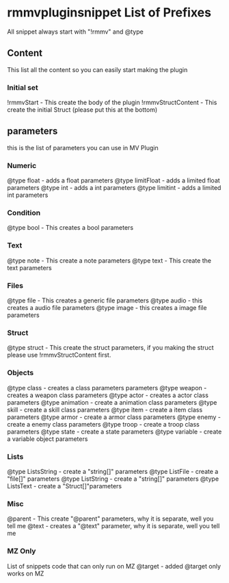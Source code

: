 # rmmvpluginsnippet List of Prefixes

All snippet always start with "!rmmv" and @type

## Content

This list all the content so you can easily start making the plugin

### Initial set
!rmmvStart - This create the body of the plugin
!rmmvStructContent - This create the initial Struct (please put this at the bottom)

## parameters
this is the list of parameters you can use in MV Plugin

### Numeric
@type float - adds a float parameters
@type limitFloat - adds a limited float parameters
@type int - adds a int parameters
@type limitint - adds a limited int parameters

### Condition
@type bool - This creates a bool parameters

### Text
@type note - This create a note parameters
@type text - This create the text parameters

### Files
@type file - This creates a generic file parameters
@type audio - this creates a audio file parameters
@type image - this creates a image file parameters

### Struct
@type struct - This create the struct parameters, if you making the struct please use !rmmvStructContent first.

### Objects
@type class - creates a class parameters parameters
@type weapon - creates a weapon class parameters
@type actor - creates a actor class parameters
@type animation - create a animation class parameters
@type skill - create a skill class parameters
@type item - create a item class parameters
@type armor - create a armor class parameters
@type enemy - create a enemy class parameters
@type troop - create a troop class parameters
@type state - create a state parameters
@type variable - create a variable object parameters

### Lists
@type ListsString - create a "string[]" parameters
@type ListFile - create a "file[]" parameters
@type ListString - create a "string[]" parameters
@type ListsText - create a "Struct<struct>[]"parameters

### Misc
@parent - This create "@parent" parameters, why it is separate, well you tell me
@text - creates a "@text" parameter, why it is separate, well you tell me

### MZ Only
List of snippets code that can only run on MZ
@target - added @target only works on MZ

